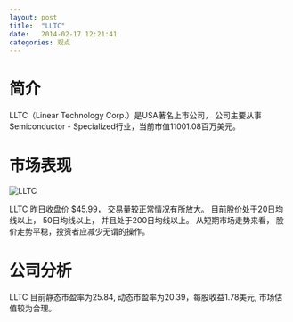 ```yaml
---
layout: post
title:  "LLTC"
date:   2014-02-17 12:21:41
categories: 观点
---
```


# 简介
LLTC（Linear Technology Corp.）是USA著名上市公司，
公司主要从事Semiconductor - Specialized行业，当前市值11001.08百万美元。

# 市场表现

![LLTC](http://finviz.com/chart.ashx?t=LLTC&ty=c&ta=1&p=d&s=l)

LLTC 昨日收盘价 $45.99，
交易量较正常情况有所放大。
目前股价处于20日均线以上，
50日均线以上，
并且处于200日均线以上。
从短期市场走势来看，
股价走势平稳，投资者应减少无谓的操作。

# 公司分析
LLTC 目前静态市盈率为25.84, 动态市盈率为20.39，每股收益1.78美元,
市场估值较为合理。
